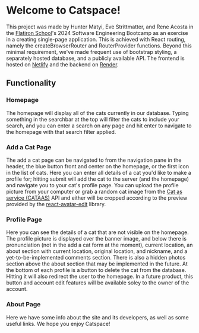 # Welcome to Catspace! 

This project was made by Hunter Matyi, Eve Strittmatter, and Rene Acosta in the [Flatiron School](https://flatironschool.com/courses/coding-bootcamp/)'s 2024 Software Engineering Bootcamp as an exercise in a creating single-page application. This is achieved with React routing, namely the createBrowserRouter and RouterProvider functions. Beyond this minimal requirement, we've made frequent use of bootstrap styling, a separately hosted database, and a publicly available API. The frontend is hosted on [Netlify](https://www.netlify.com/) and the backend on [Render](https://render.com/). 

## Functionality

### Homepage

The homepage will display all of the cats currently in our database. Typing something in the searchbar at the top will filter the cats to include your search, and you can enter a search on any page and hit enter to navigate to the homepage with that search filter applied. 

### Add a Cat Page

The add a cat page can be navigated to from the navigation pane in the header, the blue button front and center on the homepage, or the first icon in the list of cats. Here you can enter all details of a cat you'd like to make a profile for; hitting submit will add the cat to the server (and the homepage) and navigate you to your cat's profile page. You can upload the profile picture from your computer or grab a random cat image from the [Cat as service (CATAAS)](https://cataas.com/) API and either will be cropped according to the preview provided by the [react-avatar-edit](https://www.npmjs.com/package/react-avatar-edit) library. 

### Profile Page

Here you can see the details of a cat that are not visible on the homepage. The profile picture is displayed over the banner image, and below there is pronunciation (not in the add a cat form at the moment), current location, an about section with current location, original location, and nickname, and a yet-to-be-implemented comments section. There is also a hidden photos section above the about section that may be implemented in the future. At the bottom of each profile is a button to delete the cat from the database. Hitting it will also redirect the user to the homepage. In a future product, this button and account edit features will be available soley to the owner of the account. 


### About Page

Here we have some info about the site and its developers, as well as some useful links. We hope you enjoy Catspace! 